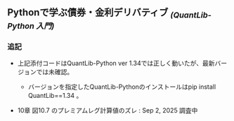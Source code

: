 ## Pythonで学ぶ債券・金利デリバティブ <sub>*(QuantLib-Python 入門)*</sub>

<!-- ### 正誤表

| ページ | 誤 | 正 |
|--------|----|----|
|  |  |  |

---
-->

### 追記

- 上記添付コードはQuantLib-Python ver 1.34では正しく動いたが、最新バージョンでは未確認。  
  - バージョンを指定したQuantLib-Pythonのインストールはpip install QuantLib==1.34 。

- 10章 図10.7 のプレミアムレグ計算値のズレ  : Sep 2, 2025 調査中
